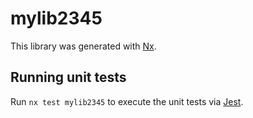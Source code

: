 # mylib2345

This library was generated with [Nx](https://nx.dev).

## Running unit tests

Run `nx test mylib2345` to execute the unit tests via [Jest](https://jestjs.io).

